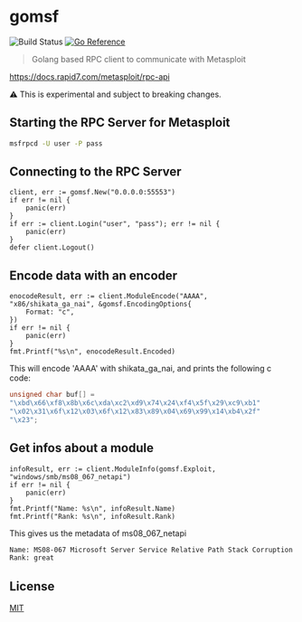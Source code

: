 # gomsf
![Build Status](https://github.com/hupe1980/gomsf/workflows/build/badge.svg) 
[![Go Reference](https://pkg.go.dev/badge/github.com/hupe1980/gomsf.svg)](https://pkg.go.dev/github.com/hupe1980/gomsf)
> Golang based RPC client to communicate with Metasploit

https://docs.rapid7.com/metasploit/rpc-api

:warning: This is experimental and subject to breaking changes.

## Starting the RPC Server for Metasploit
```bash
msfrpcd -U user -P pass
```

## Connecting to the RPC Server
```golang
client, err := gomsf.New("0.0.0.0:55553")
if err != nil {
    panic(err)
}
if err := client.Login("user", "pass"); err != nil {
    panic(err)
}
defer client.Logout()
```
## Encode data with an encoder
```golang
enocodeResult, err := client.ModuleEncode("AAAA", "x86/shikata_ga_nai", &gomsf.EncodingOptions{
    Format: "c",
})
if err != nil {
    panic(err)
}
fmt.Printf("%s\n", enocodeResult.Encoded)
```
This will encode 'AAAA' with shikata_ga_nai, and prints the following c code:
```c
unsigned char buf[] =
"\xbd\x66\xf8\x8b\x6c\xda\xc2\xd9\x74\x24\xf4\x5f\x29\xc9\xb1"
"\x02\x31\x6f\x12\x03\x6f\x12\x83\x89\x04\x69\x99\x14\xb4\x2f"
"\x23";
```

## Get infos about a module
```golang
infoResult, err := client.ModuleInfo(gomsf.Exploit, "windows/smb/ms08_067_netapi")
if err != nil {
    panic(err)
}
fmt.Printf("Name: %s\n", infoResult.Name)
fmt.Printf("Rank: %s\n", infoResult.Rank)
```
This gives us the metadata of ms08_067_netapi
```bash
Name: MS08-067 Microsoft Server Service Relative Path Stack Corruption
Rank: great
```
## License
[MIT](LICENCE)

